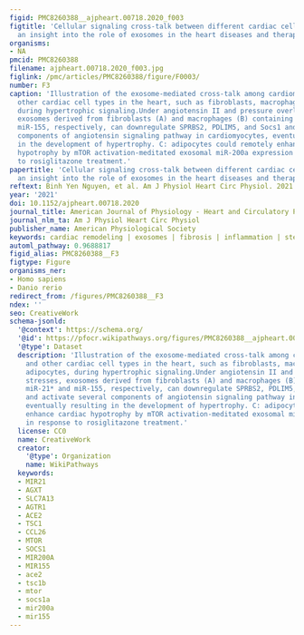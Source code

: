 ```yaml
---
figid: PMC8260388__ajpheart.00718.2020_f003
figtitle: 'Cellular signaling cross-talk between different cardiac cell populations:
  an insight into the role of exosomes in the heart diseases and therapy'
organisms:
- NA
pmcid: PMC8260388
filename: ajpheart.00718.2020_f003.jpg
figlink: /pmc/articles/PMC8260388/figure/F0003/
number: F3
caption: 'Illustration of the exosome-mediated cross-talk among cardiomyocytes and
  other cardiac cell types in the heart, such as fibroblasts, macrophages, and adipocytes,
  during hypertrophic signaling.Under angiotensin II and pressure overload stresses,
  exosomes derived from fibroblasts (A) and macrophages (B) containing miR-21* and
  miR-155, respectively, can downregulate SPRBS2, PDLIM5, and Socs1 and activate several
  components of angiotensin signaling pathway in cardiomyocytes, eventually resulting
  in the development of hypertrophy. C: adipocytes could remotely enhance cardiac
  hypotrophy by mTOR activation-meditated exosomal miR-200a expression in response
  to rosiglitazone treatment.'
papertitle: 'Cellular signaling cross-talk between different cardiac cell populations:
  an insight into the role of exosomes in the heart diseases and therapy.'
reftext: Binh Yen Nguyen, et al. Am J Physiol Heart Circ Physiol. 2021 Apr 1;320(4):H1213-H1234.
year: '2021'
doi: 10.1152/ajpheart.00718.2020
journal_title: American Journal of Physiology - Heart and Circulatory Physiology
journal_nlm_ta: Am J Physiol Heart Circ Physiol
publisher_name: American Physiological Society
keywords: cardiac remodeling | exosomes | fibrosis | inflammation | stem cells
automl_pathway: 0.9688817
figid_alias: PMC8260388__F3
figtype: Figure
organisms_ner:
- Homo sapiens
- Danio rerio
redirect_from: /figures/PMC8260388__F3
ndex: ''
seo: CreativeWork
schema-jsonld:
  '@context': https://schema.org/
  '@id': https://pfocr.wikipathways.org/figures/PMC8260388__ajpheart.00718.2020_f003.html
  '@type': Dataset
  description: 'Illustration of the exosome-mediated cross-talk among cardiomyocytes
    and other cardiac cell types in the heart, such as fibroblasts, macrophages, and
    adipocytes, during hypertrophic signaling.Under angiotensin II and pressure overload
    stresses, exosomes derived from fibroblasts (A) and macrophages (B) containing
    miR-21* and miR-155, respectively, can downregulate SPRBS2, PDLIM5, and Socs1
    and activate several components of angiotensin signaling pathway in cardiomyocytes,
    eventually resulting in the development of hypertrophy. C: adipocytes could remotely
    enhance cardiac hypotrophy by mTOR activation-meditated exosomal miR-200a expression
    in response to rosiglitazone treatment.'
  license: CC0
  name: CreativeWork
  creator:
    '@type': Organization
    name: WikiPathways
  keywords:
  - MIR21
  - AGXT
  - SLC7A13
  - AGTR1
  - ACE2
  - TSC1
  - CCL26
  - MTOR
  - SOCS1
  - MIR200A
  - MIR155
  - ace2
  - tsc1b
  - mtor
  - socs1a
  - mir200a
  - mir155
---
```

